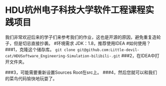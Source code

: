 # HDU杭州电子科技大学软件工程课程实践项目
我们非常欢迎后来的学子们来参考我们的作业，这也是开源的原因，避免重复造轮子，但是切忌直接抄袭。
#环境需求
JDK：1.8，推荐使用IDEA
#如何使用？
###1，克隆这个储存库。
```git clone git@github.com:Little-devil-cat/HDUSoftware_Engineering-Simulation-bilibili-.git```
###2，在IDEA中打开文件夹。

###3，可能需要重新设置Sources Root在src上。
###4，然后您就可以和我们的菜鸟代码愉快地玩耍了。

